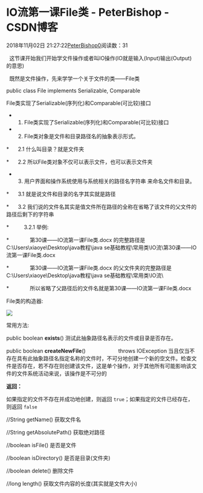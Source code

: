 # IO流第一课File类 - PeterBishop - CSDN博客





2018年11月02日 21:27:22[PeterBishop0](https://me.csdn.net/qq_40061421)阅读数：31








  这节课开始我们开始学文件操作或者叫IO操作(IO就是输入(Input)输出(Output)的意思)



  既然是文件操作，先来学学一个关于文件的类——File类


public class File implements Serializable, Comparable<File>


File类实现了Serializable(序列化)和Comparable(可比较)接口





* 1. File类实现了Serializable(序列化)和Comparable(可比较)接口

* 2. File类对象是文件和目录路径名的抽象表示形式。

*      2.1 什么叫目录？就是文件夹

*      2.2 所以File类对象不仅可以表示文件，也可以表示文件夹

* 3. 用户界面和操作系统使用与系统相关的路径名字符串 来命名文件和目录。

*      3.1 就是说文件和目录的名字其实就是路径

*      3.2 我们说的文件名其实是值文件所在路径的全称在省略了该文件的父文件的路径后剩下的字符串

*          3.2.1 举例:

*              第30课——IO流第一课File类.docx 的完整路径是C:\Users\xiaoye\Desktop\java教程\java se基础教程\常用类\IO流\第30课——IO流第一课File类.docx

*              第30课——IO流第一课File类.docx 的父文件夹的完整路径是C:\Users\xiaoye\Desktop\java教程\java se基础教程\常用类\IO流\

*              所以省略了父路径后的文件名就是第30课——IO流第一课File类.docx





File类的构造器:



![](https://img-blog.csdnimg.cn/20181102212444722.png)

常用方法:


public boolean **exists**()
测试此抽象路径名表示的文件或目录是否存在。


public boolean **createNewFile**()                      throws IOException
当且仅当不存在具有此抽象路径名指定名称的文件时，不可分地创建一个新的空文件。检查文件是否存在，若不存在则创建该文件，这是单个操作，对于其他所有可能影响该文件的文件系统活动来说，该操作是不可分的

**返回：**

如果指定的文件不存在并成功地创建，则返回 `true`；如果指定的文件已经存在，则返回 `false`






//String getName() 获取文件名

//String getAbsolutePath() 获取绝对路径

//boolean isFile() 是否是文件

//boolean isDirectory() 是否是目录(文件夹)

//boolean delete() 删除文件

//long length() 获取文件内容的长度(其实就是文件大小)








